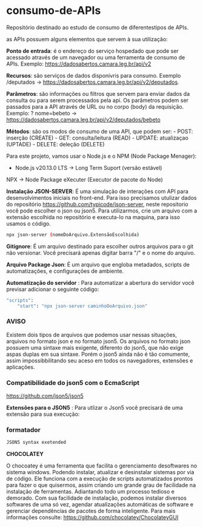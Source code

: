 # consumo-de-APIs

Repositório destinado ao estudo de consumo de diferentestipos de APIs.

as APIs possuem alguns elementos que servem à sua utilização:

**Ponto de entrada**: é o endereço do serviço hospedado que  pode ser acessado através de um navegador ou uma ferramenta de consumo de APIs. Exemplo: <https://dadosabertos.camara.leg.br/api/v2>

**Recursos**: são serviços de dados disponívris para consumo. Exemplo /deputados -> <https://dadosabertos.camara.leg.br/api/v2/deputados>.

**Parâmetros**: são informações ou filtros que servem para enviar dados da consulta ou para serem processados pela api. Os parâmetros podem ser passados para a API através de URL ou no corpo (body) da requisição. Exemplo: ? nome=bebeto -> <https://dadosabertos.camara.leg.br/api/v2/deputados/bebeto>

**Métodos**: são os modos de consumo de uma API, que podem ser:
        - POST: inserção (CREATE)
        - GET: consulta/leitura (READ)
        - UPDATE: atualizaçao (UPTADE)
        - DELETE: deleção (DELETE)

Para este projeto, vamos usar o Node.js e o NPM (Node Package Menager):

- Node.js v20.13.0 LTS -> Long Term Suport (versão estável)

NPX -> Node Package eXecuter (Executor de pacote do Node)

**Instalação JSON-SERVER**: É uma simulação de interações com API para desenvolvimentos iniciais no front-end.
Para isso precisamos utulizar dados do repositório <https://github.com/typicode/json-server>, neste repositorio você pode escolher o json ou json5.
Para utilizarmos, crie um arquivo com a extensão escolhida no repositório e  executa-lo na maquina, para isso usamos o código.

~~~bash
npx json-server (nomeDoArquivo.ExtensãoEscolhida)
~~~

**Gitignore**: É um arquivo destinado para escolher outros arquivos para o git não versionar.
Você precisará apenas digitar barra "/" e o nome do arquivo.

**Arquivo Package Json**: É um arquivo que engloba metadados, scripts de automatizações, e configurações de ambiente.

**Automatização do servidor** : Para automatizar a abertura do servidor você previsar adicionar o seguinte código:

~~~bash
"scripts": 
    "start": "npx json-server caminhoDoArquivo.json"
~~~

### AVISO

Existem dois tipos de arquivos que podemos usar nessas situações, arquivos no formato json e no formato json5.
Os arquivos no formato json possuem uma sintaxe mais exigente, diferento do json5, que não exige aspas duplas em sua sintaxe.
Porém o json5 ainda não é tão comumente, assim impossibbilitando seu aceso em todos os navegadores, extensões e aplicações.

### Compatibilidade do json5 com o EcmaScript

<https://github.com/json5/json5>

**Extensões para o JSON5** : Para utlizar o Json5 você precisará de uma extensão para sua execução:

### formatador

~~~bash
JSON5 syntax exetended
~~~

<!-- TODO
Chamada do script start com NPM ao invés do NPX
 -->
**CHOCOLATEY**

O chocoatey é uma ferramenta que facilita o gerenciamento desoftwares no sistema windows. Podendo instalar, atualizar e desinstalar sistemas por via de código.
Ele funciona com a execução de scripts automatizados prontos para fazer o que quisermos, assim criando um grande grau de facilidade na instalação de ferramentas. Adiantando todo um processo tedioso e demorado.
Com sua facilidade de instalação, podemos instalar diversos softwares de uma só vez,  agendar atualizações automáticas de software e gerenciar dependências de pacotes de forma inteligente.
Para mais informações consulte: <https://github.com/chocolatey/ChocolateyGUI>
